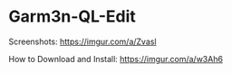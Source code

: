 # Garm3n-QL-Edit
Screenshots: https://imgur.com/a/Zvasl

How to Download and Install: https://imgur.com/a/w3Ah6
